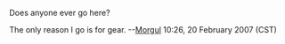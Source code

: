 Does anyone ever go here?

  
The only reason I go is for gear. --[Morgul](User:Morgul "wikilink")
10:26, 20 February 2007 (CST)
